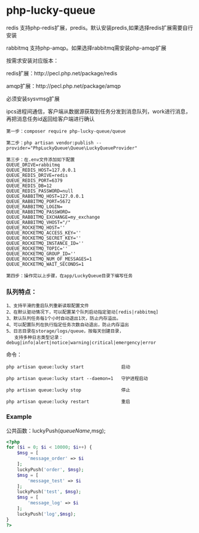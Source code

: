 # php-lucky-queue
<p>redis 支持php-redis扩展，predis。默认安装predis,如果选择redis扩展需要自行安装</p>
rabbitmq 支持php-amqp。如果选择rabbitmq需安装php-amqp扩展
<p>按需求安装对应版本：</p>
<p>redis扩展：http://pecl.php.net/package/redis</p>
<p>amqp扩展：http://pecl.php.net/package/amqp</p>
<p>必须安装sysvmsg扩展</p>
<p>ipcs进程间通信，客户端从数据源获取到任务分发到消息队列，work进行消息，再把消息任务id返回给客户端进行确认</p>

```
第一步：composer require php-lucky-queue/queue
```
```
第二步：php artisan vendor:publish --provider="PhpLuckyQueue\Queue\LuckyQueueProvider"
```
```
第三步：在.env文件添加如下配置
QUEUE_DRIVE=rabbitmq
QUEUE_REDIS_HOST=127.0.0.1
QUEUE_REDIS_DRIVE=redis
QUEUE_REDIS_PORT=6379
QUEUE_REDIS_DB=12
QUEUE_REDIS_PASSWORD=null
QUEUE_RABBITMQ_HOST=127.0.0.1
QUEUE_RABBITMQ_PORT=5672
QUEUE_RABBITMQ_LOGIN=
QUEUE_RABBITMQ_PASSWORD=
QUEUE_RABBITMQ_EXCHANGE=my_exchange
QUEUE_RABBITMQ_VHOST="/"
QUEUE_ROCKETMQ_HOST=''
QUEUE_ROCKETMQ_ACCESS_KEY=''
QUEUE_ROCKETMQ_SECRET_KEY=''
QUEUE_ROCKETMQ_INSTANCE_ID=''
QUEUE_ROCKETMQ_TOPIC=''
QUEUE_ROCKETMQ_GROUP_ID=''
QUEUE_ROCKETMQ_NUM_OF_MESSAGES=1
QUEUE_ROCKETMQ_WAIT_SECONDS=1
```
```
第四步：操作完以上步骤，在app/LuckyQueue目录下编写任务
```
### 队列特点：
```
1、支持平滑的重启队列重新读取配置文件
2、在默认驱动情况下，可以配置某个队列启动指定驱动[redis|rabbitmq]
3、默认队列任务每1个小时自动退出1次，防止内存溢出。
4、可以配置队列在执行指定任务次数自动退出，防止内存溢出
5、日志目录在storage/logs/queue，按每天创建目录，
   支持多种日志类型记录：debug|info|alert|notice|warning|critical|emergency|error
```
命令：
```
php artisan queue:lucky start              启动
```
```
php artisan queue:lucky start --daemon=1   守护进程启动
```
```
php artisan queue:lucky stop               停止
```
```
php artisan queue:lucky restart            重启
```

### Example
公共函数：luckyPush($queueName,$msg);
```php
<?php
for ($i = 0; $i < 10000; $i++) {
    $msg = [
        'message_order' => $i
    ];
    luckyPush('order', $msg);
    $msg = [
        'message_test' => $i
    ];
    luckyPush('test', $msg);
    $msg = [
        'message_log' => $i
    ];
    luckyPush('log',$msg);
}
?>
